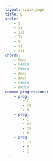 ```yaml
---
layout: scale_page
title: E
scale: 
    - I
    - ii  
    - iii 
    - IV  
    - V   
    - vi  
    - vii
chords: 
    - Emaj    
    - F#min   
    - G#min   
    - Amaj    
    - Bmaj    
    - C#min   
    - D#dim
common-progressions:
    - prog: 
        - I 
        - IV 
        - V
    - prog: 
        - I 
        - vi 
        - IV 
        - V
    - prog: 
        - ii 
        - V 
        - I
---
```

